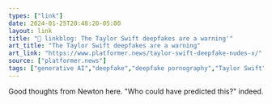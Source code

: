 ```yaml
---
types: ["link"]
date: 2024-01-25T20:48:20-05:00
layout: link
title: "🔗 linkblog: The Taylor Swift deepfakes are a warning'"
art_title: "The Taylor Swift deepfakes are a warning"
art_link: "https://www.platformer.news/taylor-swift-deepfake-nudes-x/"
source: ["platformer.news"]
tags: ["generative AI","deepfake","deepfake pornography","Taylor Swift","Casey Newton"]
---
```

Good thoughts from Newton here. "Who could have predicted this?" indeed.
